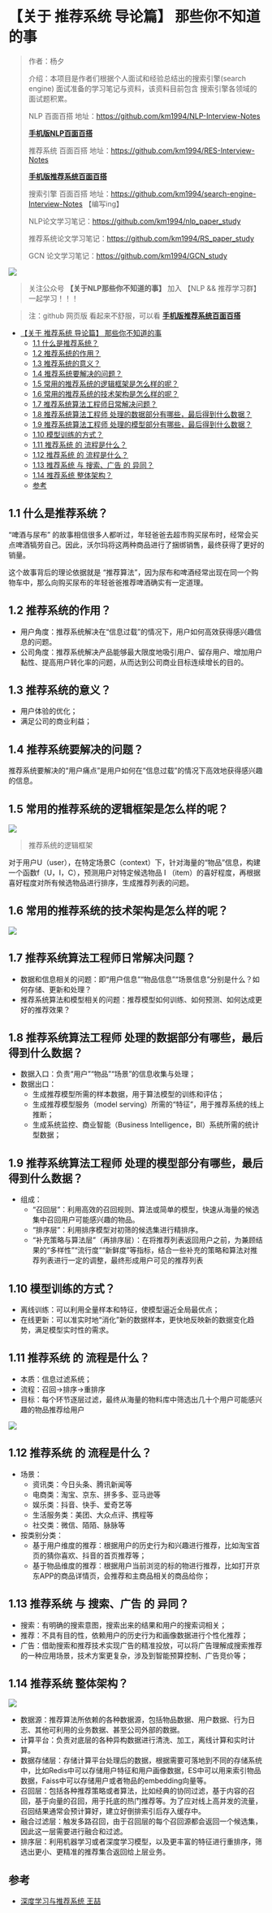 # 【关于 推荐系统 导论篇】 那些你不知道的事

> 作者：杨夕
> 
> 介绍：本项目是作者们根据个人面试和经验总结出的搜索引擎(search engine) 面试准备的学习笔记与资料，该资料目前包含 搜索引擎各领域的 面试题积累。
> 
> NLP 百面百搭 地址：https://github.com/km1994/NLP-Interview-Notes
> 
> **[手机版NLP百面百搭](https://mp.weixin.qq.com/s?__biz=MzAxMTU5Njg4NQ==&mid=100005719&idx=3&sn=5d8e62993e5ecd4582703684c0d12e44&chksm=1bbff26d2cc87b7bf2504a8a4cafc60919d722b6e9acbcee81a626924d80f53a49301df9bd97&scene=18#wechat_redirect)**
> 
> 推荐系统 百面百搭 地址：https://github.com/km1994/RES-Interview-Notes
> 
> **[手机版推荐系统百面百搭](https://mp.weixin.qq.com/s/b_KBT6rUw09cLGRHV_EUtw)**
> 
> 搜索引擎 百面百搭 地址：https://github.com/km1994/search-engine-Interview-Notes 【编写ing】
> 
> NLP论文学习笔记：https://github.com/km1994/nlp_paper_study
> 
> 推荐系统论文学习笔记：https://github.com/km1994/RS_paper_study
> 
> GCN 论文学习笔记：https://github.com/km1994/GCN_study

![](img/微信截图_20210301212242.png)
> 关注公众号 **【关于NLP那些你不知道的事】** 加入 【NLP && 推荐学习群】一起学习！！！

> 注：github 网页版 看起来不舒服，可以看 **[手机版推荐系统百面百搭](https://mp.weixin.qq.com/s/b_KBT6rUw09cLGRHV_EUtw)**

- [【关于 推荐系统 导论篇】 那些你不知道的事](#关于-推荐系统-导论篇-那些你不知道的事)
  - [1.1 什么是推荐系统？](#11-什么是推荐系统)
  - [1.2 推荐系统的作用？](#12-推荐系统的作用)
  - [1.3 推荐系统的意义？](#13-推荐系统的意义)
  - [1.4 推荐系统要解决的问题？](#14-推荐系统要解决的问题)
  - [1.5 常用的推荐系统的逻辑框架是怎么样的呢？](#15-常用的推荐系统的逻辑框架是怎么样的呢)
  - [1.6 常用的推荐系统的技术架构是怎么样的呢？](#16-常用的推荐系统的技术架构是怎么样的呢)
  - [1.7 推荐系统算法工程师日常解决问题？](#17-推荐系统算法工程师日常解决问题)
  - [1.8 推荐系统算法工程师 处理的数据部分有哪些，最后得到什么数据？](#18-推荐系统算法工程师-处理的数据部分有哪些最后得到什么数据)
  - [1.9 推荐系统算法工程师 处理的模型部分有哪些，最后得到什么数据？](#19-推荐系统算法工程师-处理的模型部分有哪些最后得到什么数据)
  - [1.10 模型训练的方式？](#110-模型训练的方式)
  - [1.11 推荐系统 的 流程是什么？](#111-推荐系统-的-流程是什么)
  - [1.12 推荐系统 的 流程是什么？](#112-推荐系统-的-流程是什么)
  - [1.13 推荐系统 与 搜索、广告 的 异同？](#113-推荐系统-与-搜索广告-的-异同)
  - [1.14 推荐系统 整体架构？](#114-推荐系统-整体架构)
  - [参考](#参考)

## 1.1 什么是推荐系统？

“啤酒与尿布” 的故事相信很多人都听过，年轻爸爸去超市购买尿布时，经常会买点啤酒犒劳自己。因此，沃尔玛将这两种商品进行了捆绑销售，最终获得了更好的销量。

这个故事背后的理论依据就是 “推荐算法”，因为尿布和啤酒经常出现在同一个购物车中，那么向购买尿布的年轻爸爸推荐啤酒确实有一定道理。

## 1.2 推荐系统的作用？

- 用户角度：推荐系统解决在“信息过载”的情况下，用户如何高效获得感兴趣信息的问题。
- 公司角度：推荐系统解决产品能够最大限度地吸引用户、留存用户、增加用户黏性、提高用户转化率的问题，从而达到公司商业目标连续增长的目的。

## 1.3 推荐系统的意义？

- 用户体验的优化；
- 满足公司的商业利益；

## 1.4 推荐系统要解决的问题？

推荐系统要解决的“用户痛点”是用户如何在“信息过载”的情况下高效地获得感兴趣的信息。

## 1.5 常用的推荐系统的逻辑框架是怎么样的呢？

![](img/微信截图_20211231161940.png)
> 推荐系统的逻辑框架

对于用户U（user），在特定场景C（context）下，针对海量的“物品”信息，构建一个函数f（U，I，C），预测用户对特定候选物品 I （item）的喜好程度，再根据喜好程度对所有候选物品进行排序，生成推荐列表的问题。 

## 1.6 常用的推荐系统的技术架构是怎么样的呢？

![](img/微信截图_20211231162516.png)

## 1.7 推荐系统算法工程师日常解决问题？

- 数据和信息相关的问题：即“用户信息”“物品信息”“场景信息”分别是什么？如何存储、更新和处理？ 
- 推荐系统算法和模型相关的问题：推荐模型如何训练、如何预测、如何达成更好的推荐效果？ 

## 1.8 推荐系统算法工程师 处理的数据部分有哪些，最后得到什么数据？

- 数据入口：负责“用户”“物品”“场景”的信息收集与处理；
- 数据出口：
  - 生成推荐模型所需的样本数据，用于算法模型的训练和评估；
  - 生成推荐模型服务（model serving）所需的“特征”，用于推荐系统的线上推断；
  - 生成系统监控、商业智能（Business Intelligence，BI）系统所需的统计型数据；

## 1.9 推荐系统算法工程师 处理的模型部分有哪些，最后得到什么数据？

- 组成：
  - “召回层”：利用高效的召回规则、算法或简单的模型，快速从海量的候选集中召回用户可能感兴趣的物品。
  - “排序层”：利用排序模型对初筛的候选集进行精排序。
  - “补充策略与算法层”（再排序层）：在将推荐列表返回用户之前，为兼顾结果的“多样性”“流行度”“新鲜度”等指标，结合一些补充的策略和算法对推荐列表进行一定的调整，最终形成用户可见的推荐列表

## 1.10 模型训练的方式？

- 离线训练：可以利用全量样本和特征，使模型逼近全局最优点；
- 在线更新：可以准实时地“消化”新的数据样本，更快地反映新的数据变化趋势，满足模型实时性的需求。

## 1.11 推荐系统 的 流程是什么？

- 本质：信息过滤系统；
- 流程：召回->排序->重排序
- 目标：每个环节逐层过滤，最终从海量的物料库中筛选出几十个用户可能感兴趣的物品推荐给用户

![](img/微信截图_20220107174332.png)

## 1.12 推荐系统 的 流程是什么？

- 场景：
  - 资讯类：今日头条、腾讯新闻等
  - 电商类：淘宝、京东、拼多多、亚马逊等
  - 娱乐类：抖音、快手、爱奇艺等
  - 生活服务类：美团、大众点评、携程等
  - 社交类：微信、陌陌、脉脉等
- 按类别分类：
  - 基于用户维度的推荐：根据用户的历史行为和兴趣进行推荐，比如淘宝首页的猜你喜欢、抖音的首页推荐等；
  - 基于物品维度的推荐：根据用户当前浏览的标的物进行推荐，比如打开京东APP的商品详情页，会推荐和主商品相关的商品给你；

## 1.13 推荐系统 与 搜索、广告 的 异同？

- 搜索：有明确的搜索意图，搜索出来的结果和用户的搜索词相关；
- 推荐：不具有目的性，依赖用户的历史行为和画像数据进行个性化推荐；
- 广告：借助搜索和推荐技术实现广告的精准投放，可以将广告理解成搜索推荐的一种应用场景，技术方案更复杂，涉及到智能预算控制、广告竞价等；

## 1.14 推荐系统 整体架构？

![](img/微信截图_20220107174537.png)

- 数据源：推荐算法所依赖的各种数据源，包括物品数据、用户数据、行为日志、其他可利用的业务数据、甚至公司外部的数据。
- 计算平台：负责对底层的各种异构数据进行清洗、加工，离线计算和实时计算。
- 数据存储层：存储计算平台处理后的数据，根据需要可落地到不同的存储系统中，比如Redis中可以存储用户特征和用户画像数据，ES中可以用来索引物品数据，Faiss中可以存储用户或者物品的embedding向量等。
- 召回层：包括各种推荐策略或者算法，比如经典的协同过滤，基于内容的召回，基于向量的召回，用于托底的热门推荐等。为了应对线上高并发的流量，召回结果通常会预计算好，建立好倒排索引后存入缓存中。
- 融合过滤层：触发多路召回，由于召回层的每个召回源都会返回一个候选集，因此这一层需要进行融合和过滤。
- 排序层：利用机器学习或者深度学习模型，以及更丰富的特征进行重排序，筛选出更小、更精准的推荐集合返回给上层业务。

## 参考

- [深度学习与推荐系统 王喆](https://item.jd.com/12630209.html)